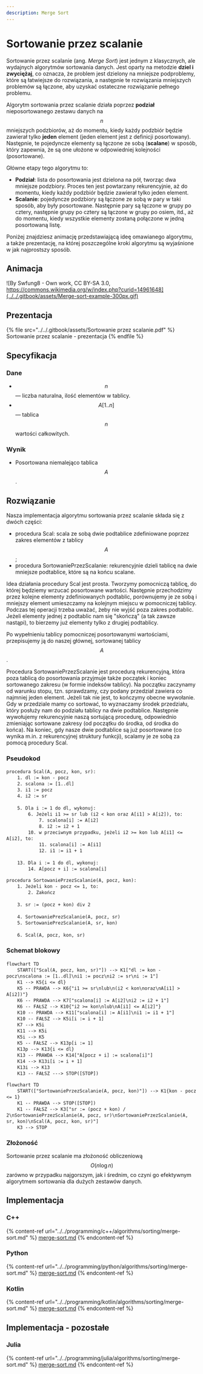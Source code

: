 ```yaml
---
description: Merge Sort
---
```


# Sortowanie przez scalanie

Sortowanie przez scalanie (ang. *Merge Sort*) jest jednym z klasycznych, ale wydajnych algorytmów sortowania danych. Jest oparty na metodzie **dziel i zwyciężaj**, co oznacza, że problem jest dzielony na mniejsze podproblemy, które są łatwiejsze do rozwiązania, a następnie te rozwiązania mniejszych problemów są łączone, aby uzyskać ostateczne rozwiązanie pełnego problemu.

Algorytm sortowania przez scalanie działa poprzez **podział** nieposortowanego zestawu danych na $$n$$ mniejszych podzbiorów, aż do momentu, kiedy każdy podzbiór będzie zawierał tylko **jeden** element (jeden element jest z definicji posortowany). Następnie, te pojedyncze elementy są łączone ze sobą (**scalane**) w sposób, który zapewnia, że są one ułożone w odpowiedniej kolejności (posortowane).

Główne etapy tego algorytmu to:

- **Podział**: lista do posortowania jest dzielona na pół, tworząc dwa mniejsze podzbiory. Proces ten jest powtarzany rekurencyjnie, aż do momentu, kiedy każdy podzbiór będzie zawierał tylko jeden element.
- **Scalanie**: pojedyncze podzbiory są łączone ze sobą w pary w taki sposób, aby były posortowane. Następnie pary są łączone w grupy po cztery, następnie grupy po cztery są łączone w grupy po osiem, itd., aż do momentu, kiedy wszystkie elementy zostaną połączone w jedną posortowaną listę.

Poniżej znajdziesz animację przedstawiającą ideę omawianego algorytmu, a także prezentację, na której poszczególne kroki algorytmu są wyjaśnione w jak najprostszy sposób.

## Animacja

![By Swfung8 - Own work, CC BY-SA 3.0, https://commons.wikimedia.org/w/index.php?curid=14961648](../../.gitbook/assets/Merge-sort-example-300px.gif)

## Prezentacja

{% file src="../../.gitbook/assets/Sortowanie przez scalanie.pdf" %}
Sortowanie przez scalanie - prezentacja
{% endfile %}

## Specyfikacja

### Dane

* $$n$$ — liczba naturalna, ilość elementów w tablicy.
* $$A[1..n]$$ — tablica $$n$$ wartości całkowitych.

### Wynik

* Posortowana niemalejąco tablica $$A$$.

## Rozwiązanie

Nasza implementacja algorytmu sortowania przez scalanie składa się z dwóch części:

- procedura Scal: scala ze sobą dwie podtablice zdefiniowane poprzez zakres elementów z tablicy $$A$$;
- procedura SortowaniePrzezScalanie: rekurencyjnie dzieli tablicę na dwie mniejsze podtablice, które są na końcu scalane.

Idea działania procedury Scal jest prosta. Tworzymy pomocniczą tablicę, do której będziemy wrzucać posortowane wartości. Następnie przechodzimy przez kolejne elementy zdefiniowanych podtablic, porównujemy je ze sobą i mniejszy element umieszczamy na kolejnym miejscu w pomocniczej tablicy. Podczas tej operacji trzeba uważać, żeby nie wyjść poza zakres podtablic. Jeżeli elementy jednej z podtablic nam się "skończą" (a tak zawsze nastąpi), to bierzemy już elementy tylko z drugiej podtablicy.

Po wypełnieniu tablicy pomocniczej posortowanymi wartościami, przepisujemy ją do naszej głównej, sortowanej tablicy $$A$$.

Procedura SortowaniePrzezScalanie jest procedurą rekurencyjną, która poza tablicą do posortowania przyjmuje także początek i koniec sortowanego zakresu (w formie indeksów tablicy). Na początku zaczynamy od warunku stopu, tzn. sprawdzamy, czy podany przedział zawiera co najmniej jeden element. Jeżeli tak nie jest, to kończymy obecne wywołanie. Gdy w przedziale mamy co sortować, to wyznaczamy środek przedziału, który posłuży nam do podziału tablicy na dwie podtablice. Następnie wywołujemy rekurencyjnie naszą sortującą procedurę, odpowiednio zmieniając sortowane zakresy (od początku do środka, od środka do końca). Na koniec, gdy nasze dwie podtablice są już posortowane (co wynika m.in. z rekurencyjnej struktury funkcji), scalamy je ze sobą za pomocą procedury Scal.

### Pseudokod

```
procedura Scal(A, pocz, kon, sr):
    1. dl := kon - pocz
    2. scalona := [1..dl]
    3. i1 := pocz
    4. i2 := sr

    5. Dla i := 1 do dl, wykonuj:
        6. Jeżeli i1 >= sr lub (i2 < kon oraz A[i1] > A[i2]), to:
            7. scalona[i] := A[i2]
            8. i2 := i2 + 1
        10. w przeciwnym przypadku, jeżeli i2 >= kon lub A[i1] <= A[i2], to:
            11. scalona[i] := A[i1]
            12. i1 := i1 + 1

    13. Dla i := 1 do dl, wykonuj:
        14. A[pocz + i] := scalona[i]
```

```
procedura SortowaniePrzezScalanie(A, pocz, kon):
    1. Jeżeli kon - pocz <= 1, to:
        2. Zakończ

    3. sr := (pocz + kon) div 2
    
    4. SortowaniePrezScalanie(A, pocz, sr)
    5. SortowaniePrezScalanie(A, sr, kon)
    
    6. Scal(A, pocz, kon, sr)
```

### Schemat blokowy

```mermaid
flowchart TD
    START(["Scal(A, pocz, kon, sr)"]) --> K1["dl := kon - pocz\nscalona := [1..dl]\ni1 := pocz\ni2 := sr\ni := 1"]
    K1 --> K5{i <= dl}
    K5 -- PRAWDA --> K6{"i1 >= sr\nlub\n(i2 < kon\noraz\nA[i1] > A[i2])"}
    K6 -- PRAWDA --> K7["scalona[i] := A[i2]\ni2 := i2 + 1"]
    K6 -- FAŁSZ --> K10{"i2 >= kon\nlub\nA[i1] <= A[i2]"}
    K10 -- PRAWDA --> K11["scalona[i] := A[i1]\ni1 := i1 + 1"]
    K10 -- FAŁSZ --> K5i[i := i + 1]
    K7 --> K5i
    K11 --> K5i
    K5i --> K5
    K5 -- FAŁSZ --> K13p[i := 1]
    K13p --> K13{i <= dl}
    K13 -- PRAWDA --> K14["A[pocz + i] := scalona[i]"]
    K14 --> K13i[i := i + 1]
    K13i --> K13
    K13 -- FAŁSZ ---> STOP([STOP])
```

```mermaid
flowchart TD
    START(["SortowaniePrzezScalanie(A, pocz, kon)"]) --> K1{kon - pocz <= 1}
    K1 -- PRAWDA --> STOP([STOP])
    K1 -- FAŁSZ --> K3["sr := (pocz + kon) / 2\nSortowaniePrzezScalanie(A, pocz, sr)\nSortowaniePrzezScalanie(A, sr, kon)\nScal(A, pocz, kon, sr)"]
    K3 --> STOP
```

### Złożoność

Sortowanie przez scalanie ma złożoność obliczeniową $$O(n\log{n})$$ zarówno w przypadku najgorszym, jak i średnim, co czyni go efektywnym algorytmem sortowania dla dużych zestawów danych.

## Implementacja

### C++

{% content-ref url="../../programming/c++/algorithms/sorting/merge-sort.md" %}
[merge-sort.md](../../programming/c++/algorithms/sorting/merge-sort.md)
{% endcontent-ref %}

### Python

{% content-ref url="../../programming/python/algorithms/sorting/merge-sort.md" %}
[merge-sort.md](../../programming/python/algorithms/sorting/merge-sort.md)
{% endcontent-ref %}

### Kotlin

{% content-ref url="../../programming/kotlin/algorithms/sorting/merge-sort.md" %}
[merge-sort.md](../../programming/kotlin/algorithms/sorting/merge-sort.md)
{% endcontent-ref %}

## Implementacja - pozostałe

### Julia

{% content-ref url="../../programming/julia/algorithms/sorting/merge-sort.md" %}
[merge-sort.md](../../programming/julia/algorithms/sorting/merge-sort.md)
{% endcontent-ref %}
